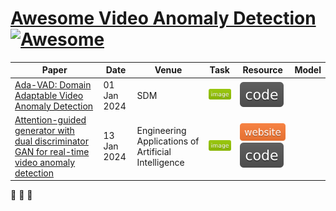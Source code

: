
# [Awesome Video Anomaly Detection](https://github.com/vt-le/Video-Anomaly-Dection) [![Awesome](https://cdn.rawgit.com/sindresorhus/awesome/d7305f38d29fed78fa85652e3a63e154dd8e8829/media/badge.svg)](https://github.com/sindresorhus/awesome)

| Paper | Date | Venue | Task | Resource | Model |
| --- | --- | --- | --- | --- | --- |
| [Ada-VAD: Domain Adaptable Video Anomaly Detection](https://epubs.siam.org/doi/10.1137/1.9781611978032.73) | 01 Jan 2024 | SDM | ![](./assets/image.svg) | [![](./assets/code.svg)](https://github.com/donglgcn/ADA-VAD) | 
| [Attention-guided generator with dual discriminator GAN for real-time video anomaly detection](https://www.sciencedirect.com/science/article/abs/pii/S0952197623020146) | 13 Jan 2024 | Engineering Applications of Artificial Intelligence | ![](./assets/image.svg) | [![](./assets/website.svg)](https://github.com/Rituraj-ksi/A2D-GAN) [![](./assets/code.svg)](https://github.com/Rituraj-ksi/A2D-GAN) | 

🚀 🚀 🚀
